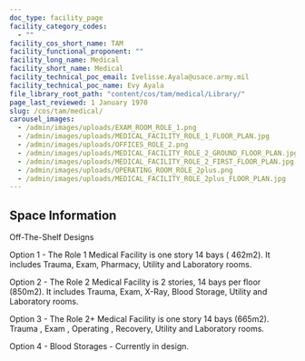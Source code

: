 ```yaml
---
doc_type: facility_page
facility_category_codes:
  - ""
facility_cos_short_name: TAM
facility_functional_proponent: ""
facility_long_name: Medical
facility_short_name: Medical
facility_technical_poc_email: Ivelisse.Ayala@usace.army.mil
facility_technical_poc_name: Evy Ayala
file_library_root_path: "content/cos/tam/medical/Library/"
page_last_reviewed: 1 January 1970
slug: /cos/tam/medical/
carousel_images:
  - /admin/images/uploads/EXAM_ROOM_ROLE_1.png
  - /admin/images/uploads/MEDICAL_FACILITY_ROLE_1_FLOOR_PLAN.jpg
  - /admin/images/uploads/OFFICES_ROLE_2.png
  - /admin/images/uploads/MEDICAL_FACILITY_ROLE_2_GROUND_FLOOR_PLAN.jpg
  - /admin/images/uploads/MEDICAL_FACILITY_ROLE_2_FIRST_FLOOR_PLAN.jpg
  - /admin/images/uploads/OPERATING_ROOM_ROLE_2plus.png
  - /admin/images/uploads/MEDICAL_FACILITY_ROLE_2plus_FLOOR_PLAN.jpg
---
```


## Space Information

Off-The-Shelf Designs

Option 1 - The Role 1 Medical Facility is one story 14 bays ( 462m2). It includes Trauma, Exam, Pharmacy, Utility and Laboratory rooms.

Option 2 - The Role 2 Medical Facility is 2 stories, 14 bays per floor (850m2). It includes Trauma, Exam, X-Ray, Blood Storage, Utility and Laboratory rooms.

Option 3 - The Role 2+ Medical Facility is one story 14 bays (665m2). Trauma , Exam , Operating , Recovery, Utility and Laboratory rooms.

Option 4 - Blood Storages - Currently in design.

<!-- ## Envelope Variations by Space Function -->

